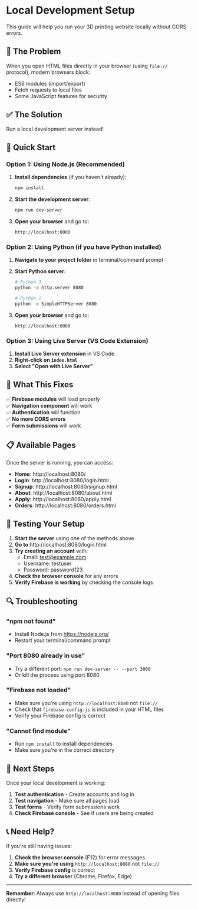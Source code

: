# Local Development Setup

This guide will help you run your 3D printing website locally without CORS errors.

## 🚨 The Problem

When you open HTML files directly in your browser (using `file://` protocol), modern browsers block:
- ES6 modules (import/export)
- Fetch requests to local files
- Some JavaScript features for security

## ✅ The Solution

Run a local development server instead!

## 🚀 Quick Start

### Option 1: Using Node.js (Recommended)

1. **Install dependencies** (if you haven't already):
   ```bash
   npm install
   ```

2. **Start the development server**:
   ```bash
   npm run dev-server
   ```

3. **Open your browser** and go to:
   ```
   http://localhost:8080
   ```

### Option 2: Using Python (if you have Python installed)

1. **Navigate to your project folder** in terminal/command prompt

2. **Start Python server**:
   ```bash
   # Python 3
   python -m http.server 8080
   
   # Python 2
   python -m SimpleHTTPServer 8080
   ```

3. **Open your browser** and go to:
   ```
   http://localhost:8080
   ```

### Option 3: Using Live Server (VS Code Extension)

1. **Install Live Server extension** in VS Code
2. **Right-click on `index.html`**
3. **Select "Open with Live Server"**

## 🔧 What This Fixes

✅ **Firebase modules** will load properly  
✅ **Navigation component** will work  
✅ **Authentication** will function  
✅ **No more CORS errors**  
✅ **Form submissions** will work  

## 📋 Available Pages

Once the server is running, you can access:

- **Home**: http://localhost:8080/
- **Login**: http://localhost:8080/login.html
- **Signup**: http://localhost:8080/signup.html
- **About**: http://localhost:8080/about.html
- **Apply**: http://localhost:8080/apply.html
- **Orders**: http://localhost:8080/orders.html

## 🧪 Testing Your Setup

1. **Start the server** using one of the methods above
2. **Go to** http://localhost:8080/login.html
3. **Try creating an account** with:
   - Email: test@example.com
   - Username: testuser
   - Password: password123
4. **Check the browser console** for any errors
5. **Verify Firebase is working** by checking the console logs

## 🔍 Troubleshooting

### "npm not found"
- Install Node.js from https://nodejs.org/
- Restart your terminal/command prompt

### "Port 8080 already in use"
- Try a different port: `npm run dev-server -- --port 3000`
- Or kill the process using port 8080

### "Firebase not loaded"
- Make sure you're using `http://localhost:8080` not `file://`
- Check that `firebase-config.js` is included in your HTML files
- Verify your Firebase config is correct

### "Cannot find module"
- Run `npm install` to install dependencies
- Make sure you're in the correct directory

## 🎯 Next Steps

Once your local development is working:

1. **Test authentication** - Create accounts and log in
2. **Test navigation** - Make sure all pages load
3. **Test forms** - Verify form submissions work
4. **Check Firebase console** - See if users are being created

## 📞 Need Help?

If you're still having issues:

1. **Check the browser console** (F12) for error messages
2. **Make sure you're using** `http://localhost:8080` not `file://`
3. **Verify Firebase config** is correct
4. **Try a different browser** (Chrome, Firefox, Edge)

---

**Remember**: Always use `http://localhost:8080` instead of opening files directly! 